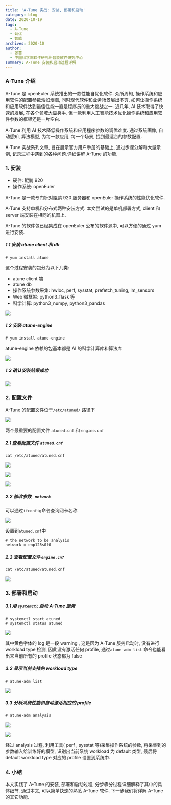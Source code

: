 ```yaml
---
title: 'A-Tune 实战: 安装, 部署和启动'
category: blog
date: 2020-10-19
tags:
  - A-Tune
  - 调优
  - 智能
archives: 2020-10
author:
  - 张苗
  - 中国科学院软件研究所智能软件研究中心
summary: A-Tune 安装和启动过程详解
---
```


### A-Tune 介绍

A-Tune 是 openEuler 系统推出的一款性能自优化软件. 众所周知, 操作系统和应用软件的配置参数浩如烟海, 同时现代软件和业务场景层出不穷, 如何让操作系统和应用软件达到最佳性能一直是程序员的重大挑战之一. 近几年, AI 技术取得了快速的发展, 在各个领域大显身手. 但一款利用人工智能技术优化操作系统和应用软件参数的框架还是一片空白.

A-Tune 利用 AI 技术降低操作系统和应用程序参数的调优难度. 通过系统画像, 自动感知, 算法模型, 为每一款应用, 每一个场景, 找到最适合的参数配置.

A-Tune 实战系列文章, 旨在展示官方用户手册的基础上, 通过步骤分解和大量示例, 记录过程中遇到的各种问题.详细讲解 A-Tune 的功能.

### 1. 安装

- 硬件: 鲲鹏 920
- 操作系统: openEuler

A-Tune 是一款专门针对鲲鹏 920 服务器和 openEuler 操作系统的性能优化软件.

A-Tune 支持单机和分布式两种安装方式. 本文尝试的是单机部署方式, client 和 server 端安装在相同的机器上.

A-Tune 的软件包已经集成在 openEuler 公布的软件源中, 可以方便的通过 yum 进行安装.

##### 1.1 安装 atune client 和 db

```
# yum install atune
```

这个过程安装的包分为以下几类:

- atune client 端
- atune db
- 操作系统参数采集: hwloc, perf, sysstat, prefetch_tuning, lm_sensors
- Web 微框架: python3_flask 等
- 科学计算: python3_numpy, python3_pandas

![](./atune-install.png)

##### 1.2 安装 atune-engine

```
# yum install atune-engine
```

atune-engine 依赖的包基本都是 AI 的科学计算库和算法库

![](./atune-engine-install.png)

##### 1.3 确认安装结果成功

![](./atune-install-check.png)

### 2. 配置文件

A-Tune 的配置文件位于`/etc/atuned/` 路径下

![](./atuned-folder.png)

两个最重要的配置文件 `atuned.cnf` 和 `engine.cnf`

##### 2.1 查看配置文件 `atuned.cnf`

```
cat /etc/atuned/atuned.cnf
```

![](./atuned-cnf-1.png)

![](./atuned-cnf-2.png)

![](./atuned-cnf-3.png)

##### 2.2 修改参数 ` network`

可以通过`ifconfig`命令查询网卡名称

![](./ifconfig.png)

设置到`atuned.cnf`中

```
# the network to be analysis
network = enp125s0f0
```

##### 2.3 查看配置文件 `engine.cnf`

```
cat /etc/atuned/atuned.cnf
```

![](./engine-cnf.png)

### 3. 部署和启动

##### 3.1 用 `systemctl` 启动 A-Tune 服务

```
# systemctl start atuned
# systemctl status atuned
```

![](./systemctl-start.png)

其中黄色字体的 log 是一段 warning , 这是因为 A-Tune 服务启动时, 没有进行 workload type 检测, 因此没有激活任何 profile, 通过`atune-adm list` 命令也能看出来当前所有的 profile 状态都为 false

##### 3.2 显示当前支持的 workload type

```
# atune-adm list
```

![](./atune-adm-list.png)

##### 3.3 分析系统性能和自动激活相应的 profile

```
# atune-adm analysis
```

![](./analysis-1.png)

![](./analysis-2.png)

经过 analysis 过程, 利用工具( perf , sysstat 等)采集操作系统的参数, 将采集到的参数输入给训练好的模型, 识别出当前系统 workload 为 default 类型, 最后将 default workload type 对应的 profile 设置到系统中.

### 4. 小结

本文实践了 A-Tune 的安装, 部署和启动过程, 分步骤分过程详细解释了其中的具体细节. 通过本文, 可以简单快速的熟悉 A-Tune 软件. 下一步我们将详解 A-Tune 的其它功能.
